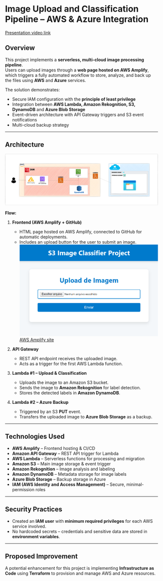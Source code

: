 # Image Upload and Classification Pipeline – AWS & Azure Integration
[Presentation video link](https://www.loom.com/share/2fe7f71da89043b0b93a1ed2ebf1365f?sid=7dfb8190-74c3-41f7-9f71-eb669a09c83f)

## Overview
This project implements a **serverless, multi-cloud image processing pipeline**.  
Users can upload images through a **web page hosted on AWS Amplify**, which triggers a fully automated workflow to store, analyze, and back up the files using **AWS** and **Azure** services. 


The solution demonstrates:
- Secure IAM configuration with the **principle of least privilege**
- Integration between **AWS Lambda, Amazon Rekognition, S3, DynamoDB** and **Azure Blob Storage**
- Event-driven architecture with API Gateway triggers and S3 event notifications
- Multi-cloud backup strategy

---

## Architecture

![Architecture Diagram](images/architecture.png)

**Flow:**
1. **Frontend (AWS Amplify + GitHub)**  
   - HTML page hosted on AWS Amplify, connected to GitHub for automatic deployments.  
   - Includes an upload button for the user to submit an image.
   ![](images/AWSAmplifySite.png)
   [AWS Amplify site](https://main.d3jx11qcqyptkt.amplifyapp.com/)

2. **API Gateway**  
   - REST API endpoint receives the uploaded image.  
   - Acts as a trigger for the first AWS Lambda function.

3. **Lambda #1 – Upload & Classification**  
   - Uploads the image to an Amazon S3 bucket.  
   - Sends the image to **Amazon Rekognition** for label detection.  
   - Stores the detected labels in **Amazon DynamoDB**.

4. **Lambda #2 – Azure Backup**  
   - Triggered by an S3 **PUT** event.  
   - Transfers the uploaded image to **Azure Blob Storage** as a backup.

---

## Technologies Used

- **AWS Amplify** – Frontend hosting & CI/CD  
- **Amazon API Gateway** – REST API trigger for Lambda  
- **AWS Lambda** – Serverless functions for processing and migration  
- **Amazon S3** – Main image storage & event trigger  
- **Amazon Rekognition** – Image analysis and labeling  
- **Amazon DynamoDB** – Metadata storage for image labels  
- **Azure Blob Storage** – Backup storage in Azure  
- **IAM (AWS Identity and Access Management)** – Secure, minimal-permission roles  

---

## Security Practices

- Created an **IAM user** with **minimum required privileges** for each AWS service involved.  
- No hardcoded secrets – credentials and sensitive data are stored in **environment variables**.  

---

## Proposed Improvement

A potential enhancement for this project is implementing **Infrastructure as Code** using **Terraform** to provision and manage AWS and Azure resources.  
